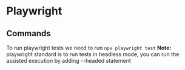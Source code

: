 # Playwright

## Commands
To run playwright tests we need to run `npx playwright test`
**Note:** playwright standard is to run tests in headless mode, you can run the assisted execution by adding --headed statement